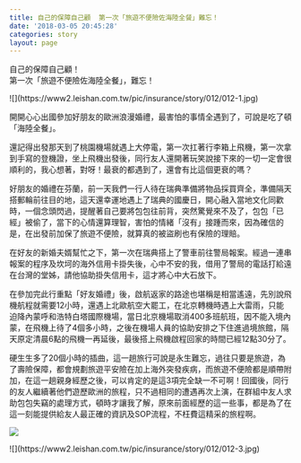 ```yaml
---
title: 自己的保障自己顧  第一次「旅遊不便險佐海陸全餐」難忘！
date: '2018-03-05 20:45:28'
categories: story
layout: page
---
```


<p class="title-1">自己的保障自己顧！ <br>
第一次「旅遊不便險佐海陸全餐」，難忘！</p>
![](https://www2.leishan.com.tw/pic/insurance/story/012/012-1.jpg)

開開心心出國參加好朋友的歐洲浪漫婚禮，最害怕的事情全遇到了，可說是吃了頓「海陸全餐」。

還記得出發那天到了桃園機場就遇上大停電，第一次扛著行李箱上飛機，第一次拿到手寫的登機證，坐上飛機出發後，同行友人還開著玩笑說接下來的一切一定會很順利的，我心想著，對呀！最衰的都遇到了，還會有比這個更衰的嗎？

好朋友的婚禮在芬蘭，前一天我們一行人待在瑞典準備將物品採買齊全，準備隔天搭郵輪前往目的地，這天還幸運地遇上了瑞典的國慶日，開心融入當地文化同歡時，一個念頭閃過，提醒著自己要將包包往前背，突然驚覺來不及了，包包「已經」被偷了，當下的心情還算理智，害怕的情緒「沒有」接踵而來，因為確信的是，在出發前加保了旅遊不便險，就算真的被盜刷也有保險的理賠。

在好友的新婚夫婿幫忙之下，第一次在瑞典搭上了警車前往警局報案。經過一連串報案的程序及坎坷的海外信用卡掛失後，心中不安的我，借用了警局的電話打給遠在台灣的堂姊，請他協助掛失信用卡，這才將心中大石放下。

在參加完此行重點「好友婚禮」後，啟航返家的路途也堪稱是相當遙遠，先別說飛機航程就需要12小時，還遇上北歐航空大罷工，在北京轉機時遇上大雷雨，只能迫降內蒙呼和浩特白塔國際機場，當日北京機場取消400多班航班，因不能入境內蒙，在飛機上待了4個多小時，之後在機場人員的協助安排之下住進過境旅館，隔天原定清晨6點的飛機一再延後，最後搭上飛機啟程回家的時間已經12點30分了。

硬生生多了20個小時的插曲，這一趟旅行可說是永生難忘，過往只要是旅遊，為了壽險保障，都會規劃旅遊平安險在加上海外突發疾病，而旅遊不便險都是順帶附加，在這一趟親身經歷之後，可以肯定的是這3項完全缺一不可啊！回國後，同行的友人繼續著他們遊歷歐洲的旅程，只不過相同的遭遇再次上演，在群組中友人求助包包失竊的處理方式，頓時才讓我了解，原來前面經歷的這一些事，都是為了在這一刻能提供給友人最正確的資訊及SOP流程，不枉費這精采的旅程啊。

![](https://www2.leishan.com.tw/pic/insurance/story/012/012-2.jpg)
<p></p>
![](https://www2.leishan.com.tw/pic/insurance/story/012/012-3.jpg)